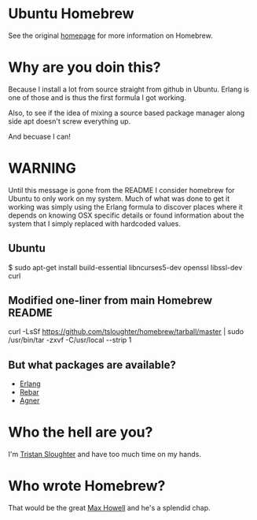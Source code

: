 Ubuntu Homebrew
==============
See the original [homepage] for more information on Homebrew.

Why are you doin this?
=====================

Because I install a lot from source straight from github in Ubuntu. Erlang is one of those and is thus the first formula I got working.

Also, to see if the idea of mixing a source based package manager along side apt doesn't screw everything up.

And becuase I can!

WARNING
=======

Until this message is gone from the README I consider homebrew for Ubuntu to only work on my system. Much of what was done to get it working was simply using the Erlang formula to discover places where it depends on knowing OSX specific details or found information about the system that I simply replaced with hardcoded values.

Ubuntu
------
$ sudo apt-get install build-essential libncurses5-dev openssl libssl-dev curl

Modified one-liner from main Homebrew README
--------------------------------------------

curl -LsSf https://github.com/tsloughter/homebrew/tarball/master | sudo /usr/bin/tar -zxvf -C/usr/local --strip 1


But what packages are available?
--------------------------------

* [Erlang][erlang]
* [Rebar][rebar]
* [Agner][agner]

Who the hell are you?
=====================
I'm [Tristan Sloughter][tsloughter] and have too much time on my hands.

Who wrote Homebrew?
==================
That would be the great [Max Howell][mxcl] and he's a splendid chap.

[tsloughter]:http://blog.erlware.com
[homepage]:http://mxcl.github.com/homebrew
[mxcl]:http://twitter.com/mxcl
[browse-formulae]:http://github.com/tsloughter/homebrew/tree/master/Library/Formula/
[erlang]:http://www.erlang.org
[rebar]: https://github.com/basho/rebar/wiki
[agner]: http://erlagner.org/